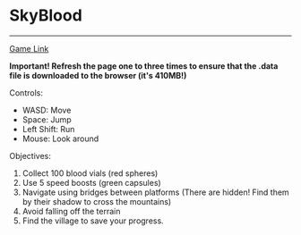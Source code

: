 # SkyBlood
---

[Game Link](https://Tada-TOT.github.io/SkyBlood/)

**Important! Refresh the page one to three times to ensure that the .data file is downloaded to the browser (it's 410MB!)**

Controls:
- WASD: Move
- Space: Jump
- Left Shift: Run
- Mouse: Look around

Objectives:
1. Collect 100 blood vials (red spheres)
2. Use 5 speed boosts (green capsules)
3. Navigate using bridges between platforms (There are hidden! Find them by their shadow to cross the mountains)
4. Avoid falling off the terrain
5. Find the village to save your progress.

